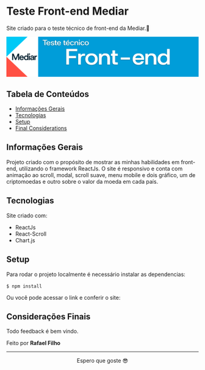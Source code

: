 # Teste Front-end Mediar

Site criado para o teste técnico de front-end da Mediar.🎉

<div align="center">
    <img src="./public/teste_tecnico.png" />
</div>

## Tabela de Conteúdos

- [Informações Gerais](#informacoes-gerais)
- [Tecnologias](#tecnologias)
- [Setup](#setup)
- [Final Considerations](#final-considerations)

## Informações Gerais

Projeto criado com o propósito de mostrar as minhas habilidades em front-end, utilizando o framework ReactJs. O site é responsivo e conta com animação ao scroll, modal, scroll suave, menu mobile e dois gráfico, um de criptomoedas e outro sobre o valor da moeda em cada país.

## Tecnologias

Site criado com:

- ReactJs
- React-Scroll
- Chart.js

## Setup

Para rodar o projeto localmente é necessário instalar as dependencias:

```
$ npm install
```

Ou você pode acessar o link e conferir o site:

## Considerações Finais

Todo feedback é bem vindo.

Feito por <b>Rafael Filho</b>

<hr>
<p align="center"> Espero que goste 😎</p>
